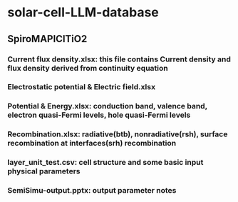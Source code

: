 # solar-cell-LLM-database
## SpiroMAPIClTiO2
### Current flux density.xlsx: this file contains Current density and flux density derived from continuity equation
### Electrostatic potential & Electric field.xlsx
### Potential & Energy.xlsx: conduction band, valence band, electron quasi-Fermi levels, hole quasi-Fermi levels
### Recombination.xlsx: radiative(btb), nonradiative(rsh), surface recombination at interfaces(srh) recombination
### layer_unit_test.csv: cell structure and some basic input physical parameters
### SemiSimu-output.pptx: output parameter notes
